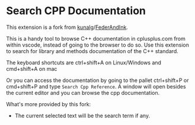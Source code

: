 # Search CPP Documentation

This extension is a fork from [kunalg](https://github.com/gursahani/search-cpp-documentation.git)/[FederAndInk](https://github.com/FederAndInk/search-cpp-documentation).

This is a handy tool to browse C++ documentation in cplusplus.com from within vscode, instead of going to the browser to do so.
Use this extension to search for library and methods documentation of the C++ standard.

The keyboard shortcuts are ctrl+shift+A on Linux/Windows and cmd+shift+A on mac

Or you can access the documentation by going to the pallet ctrl+shift+P or cmd+shift+P and type `Search Cpp Reference`. A window will open besides the current editor and you can browse the cpp documentation.

What's more provided by this fork:

- The current selected text will be the search term if any.
